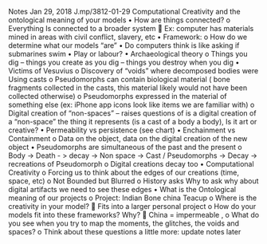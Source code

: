 Notes Jan 29, 2018
J.mp/3812-01-29
Computational Creativity and the ontological meaning of your models
•	How are things connected?
o	Everything Is connected to a broader system
	Ex: computer has materials mined in areas with civil conflict, slavery, etc
•	Framework:
o	How do we determine what our models “are”
•	Do computers think is like asking if submarines swim 
•	Play or labour?
•	Archaeological theory
o	Things you dig – things you create as you dig – things you destroy when you dig
•	Victims of Vesuvius
o	Discovery of “voids” where decomposed bodies were Using casts
o	Pseudomorphs can contain biological material ( bone fragments collected in the casts, this material likely would not have been collected otherwise)
o	Pseudomorphs expressed in the material of something else (ex: iPhone app icons look like items we are familiar with) 
o	Digital creation of “non-spaces” – raises questions of is a digital creation of a “non-space” the thing it represents (is a cast of a body a body), Is it art or creative? 
•	Permeability vs persistence (see chart)
•	Enchainment vs Containment
o	Data on the object, data on the digital creation of the new object
•	Pseudomorphs are simultaneous of the past and the present 
o	Body -> Death - > decay -> Non space -> Cast / Pseudomorphs -> Decay -> recreations of Pseudomorph
o	Digital creations decay too 
•	Computational Creativity
o	Forcing us to think about the edges of our creations (time, space, etc)
o	Not Bounded but Blurred
o	History asks Why to ask why about digital artifacts we need to see these edges
•	What is the Ontological meaning of our projects
o	Project: Indian Bone china Teacup
o	Where is the creativity in your model?
	Fits into a larger personal project 
o	How do your models fit into these frameworks? Why?
	China = impermeable , 
o	What do you see when you try to map the moments, the glitches, the voids and spaces?
o	Think about these questions a little more: update notes later
